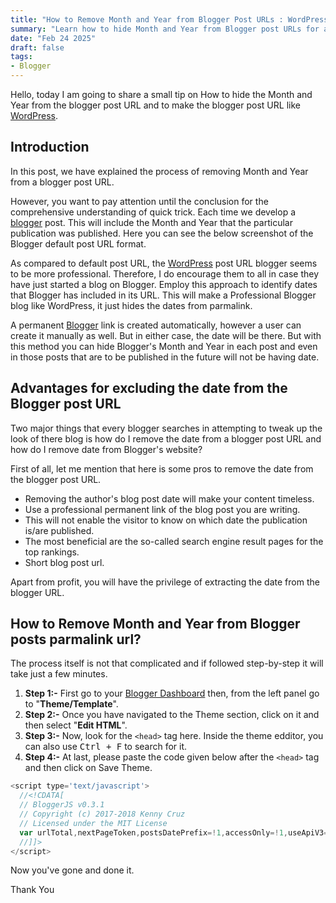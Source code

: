```yaml
---
title: "How to Remove Month and Year from Blogger Post URLs : WordPress-Style Permalinks"
summary: "Learn how to hide Month and Year from Blogger post URLs for a professional look. Boost SEO and create WordPress Style Permalink with this simple trick."
date: "Feb 24 2025"
draft: false
tags:
- Blogger
---
```


Hello, today I am going to share a small tip on How to hide the Month and Year from the blogger post URL and to make the blogger post URL like [WordPress](https://wordpress.com/).

## Introduction

In this post, we have explained the process of removing Month and Year from a blogger post URL.

However, you want to pay attention until the conclusion for the comprehensive understanding of quick trick. Each time we develop a [blogger](https://www.blogger.com/) post. This will include the Month and Year that the particular publication was published. Here you can see the below screenshot of the Blogger default post URL format.

As compared to default post URL, the [WordPress](https://wordpress.com/) post URL blogger seems to be more professional. Therefore, I do encourage them to all in case they have just started a blog on Blogger. Employ this approach to identify dates that Blogger has included in its URL. This will make a Professional Blogger blog like WordPress, it just hides the dates from parmalink.

A permanent [Blogger](https://www.blogger.com/blog/) link is created automatically, however a user can create it manually as well. But in either case, the date will be there. But with this method you can hide Blogger's Month and Year in each post and even in those posts that are to be published in the future will not be having date.

## Advantages for excluding the date from the Blogger post URL

Two major things that every blogger searches in attempting to tweak up the look of there blog is how do I remove the date from a blogger post URL and how do I remove date from Blogger's website?

First of all, let me mention that here is some pros to remove the date from the blogger post URL.

* Removing the author's blog post date will make your content timeless.
* Use a professional permanent link of the blog post you are writing.
* This will not enable the visitor to know on which date the publication is/are published.
* The most beneficial are the so-called search engine result pages for the top rankings.
* Short blog post url.

Apart from profit, you will have the privilege of extracting the date from the blogger URL.

## How to Remove Month and Year from Blogger posts parmalink url?

The process itself is not that complicated and if followed step-by-step it will take just a few minutes.

1. **Step 1:-** First go to your [Blogger Dashboard](https://www.blogger.com/) then, from the left panel go to "**Theme/Template**".
2. **Step 2:-** Once you have navigated to the Theme section, click on it and then select "**Edit HTML**".
3. **Step 3:-** Now, look for the `<head>` tag here. Inside the theme edditor, you can also use <kbd>Ctrl + F</kbd> to search for it.
4. **Step 4:-** At last, please paste the code given below after the `<head>` tag and then click on Save Theme.

```javascript
<script type='text/javascript'>  
  //<!CDATA[  
  // BloggerJS v0.3.1  
  // Copyright (c) 2017-2018 Kenny Cruz  
  // Licensed under the MIT License  
  var urlTotal,nextPageToken,postsDatePrefix=!1,accessOnly=!1,useApiV3=!1,apiKey="",blogId="",postsOrPages=["pages","posts"],jsonIndex=1,secondRequest=!0,feedPriority=0,amp="&"[0];function urlVal(){var e=window.location.pathname,t=e.length;return".html"===e.substring(t-5)?0:t>1?1:2}function urlMod(){var e=window.location.pathname;"p"===e.substring(1,2)?(e=(e=e.substring(e.indexOf("/",1)+1)).substr(0,e.indexOf(".html")),history.replaceState(null,null,"../"+e)):(e=(e=postsDatePrefix?e.substring(1):e.substring(e.indexOf("/",7)+1)).substr(0,e.indexOf(".html")),history.replaceState(null,null,"../../"+e))}function urlSearch(e,t){var n=e+".html";t.forEach(function(e){-1!==e.search(n)&&(window.location=e)})}function urlManager(){var e=urlVal();0===e?accessOnly||urlMod():1===e?getJSON(postsOrPages[feedPriority],1):2===e&&(accessOnly||history.replaceState(null,null,"/"))}function getJSON(e,t){var n=document.createElement("script");if(useApiV3){var o="https://www.googleapis.com/blogger/v3/blogs/"+blogId+"/"+e+"?key="+apiKey+"#maxResults=500#fields=nextPageToken%2Citems(url)#callback=bloggerJSON";nextPageToken&&(o+="#pageToken="+nextPageToken),nextPageToken=void 0}else o=window.location.protocol+"//"+window.location.hostname+"/feeds/"+e+"/default?start-index="+t+"#max-results=150#orderby=published#alt=json-in-script#callback=bloggerJSON";o=o.replace(/#/g,amp),n.type="text/javascript",n.src=o,document.getElementsByTagName("head")[0].appendChild(n)}function bloggerJSON(e){var t=[];if(useApiV3||void 0===urlTotal&&(urlTotal=parseInt(e.feed.openSearch$totalResults.$t)),useApiV3){try{e.items.forEach(function(e,n){t.push(e.url)})}catch(e){}nextPageToken=e.nextPageToken}else try{e.feed.entry.forEach(function(n,o){var r=e.feed.entry[o];r.link.forEach(function(e,n){"alternate"===r.link[n].rel&&t.push(r.link[n].href)})})}catch(e){}urlSearch(window.location.pathname,t),urlTotal>150?(jsonIndex+=150,urlTotal-=150,getJSON(postsOrPages[feedPriority],jsonIndex)):nextPageToken?getJSON(postsOrPages[feedPriority]):secondRequest&&(nextPageToken=void 0,urlTotal=void 0,jsonIndex=1,secondRequest=!1,0===feedPriority?(feedPriority=1,getJSON("posts",1)):1===feedPriority&&(feedPriority=0,getJSON("pages",1)))}function bloggerJS(e){e&&(feedPriority=e),urlManager()}bloggerJS();  
  //]]>  
</script>
```

Now you've gone and done it.

Thank You